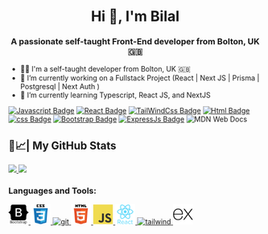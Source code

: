 <h1 align="center">Hi 👋, I'm Bilal</h1>
<h3 align="center">A passionate self-taught Front-End developer from Bolton, UK 🇬🇧</h3>


- 👨‍💻 I'm a self-taught developer from Bolton, UK 🇬🇧
- 🔭 I’m currently working on a Fullstack Project (React | Next JS | Prisma | Postgresql | Next Auth )
- 🌱 I’m currently learning Typescript, React JS, and NextJS

[![Javascript Badge](https://img.shields.io/badge/JavaScript-323330?style=for-the-badge&logo=javascript&logoColor=F7DF1E)](#) [![React Badge](https://img.shields.io/badge/React-20232A?style=for-the-badge&logo=react&logoColor=61DAFB)](#) [![TailWindCss Badge](https://img.shields.io/badge/Tailwind_CSS-38B2AC?style=for-the-badge&logo=tailwind-css&logoColor=white)](#) [![Html Badge](https://img.shields.io/badge/HTML5-E34F26?style=for-the-badge&logo=html5&logoColor=white)](#) [![css Badge](https://img.shields.io/badge/CSS3-1572B6?style=for-the-badge&logo=css3&logoColor=white)](#) [![Bootstrap Badge](https://img.shields.io/badge/Bootstrap-563D7C?style=for-the-badge&logo=bootstrap&logoColor=white)](#) [![ExpressJs Badge](https://img.shields.io/badge/Express.js-000000?style=for-the-badge&logo=express&logoColor=white)](#)
 ![MDN Web Docs](https://img.shields.io/badge/MDN_Web_Docs-black?style=for-the-badge&logo=mdnwebdocs&logoColor=white) 
## 🌲📈| My GitHub Stats
<p>
<a href="https://github.com/bilalgit98">
  <img height="160em" src="https://github-readme-stats.vercel.app/api?username=bilalgit98&count_private=true&show_icons=true&bg_color=000080&text_color=ffffff&title_color=ffffff&border_color=ffffff&icon_color=ffffff" />
  <img height="160em" src="https://github-readme-stats-eight-theta.vercel.app/api/top-langs/?username=bilalgit98&bg_color=000080&text_color=ffffff&title_color=ffffff&border_color=ffffff&icon_color=ffffff&layout=compact&langs_count=10&exclude_repo=gamebase&hide=objective-c,c,java" />
</a>
</p>



<p align="left">
</p>

<h3 align="left">Languages and Tools:</h3>
<p align="left"> <a href="https://getbootstrap.com" target="_blank" rel="noreferrer"> <img src="https://raw.githubusercontent.com/devicons/devicon/master/icons/bootstrap/bootstrap-plain-wordmark.svg" alt="bootstrap" width="40" height="40"/> </a> <a href="https://www.w3schools.com/css/" target="_blank" rel="noreferrer"> <img src="https://raw.githubusercontent.com/devicons/devicon/master/icons/css3/css3-original-wordmark.svg" alt="css3" width="40" height="40"/> </a> <a href="https://git-scm.com/" target="_blank" rel="noreferrer"> <img src="https://www.vectorlogo.zone/logos/git-scm/git-scm-icon.svg" alt="git" width="40" height="40"/> </a> <a href="https://www.w3.org/html/" target="_blank" rel="noreferrer"> <img src="https://raw.githubusercontent.com/devicons/devicon/master/icons/html5/html5-original-wordmark.svg" alt="html5" width="40" height="40"/> </a> <a href="https://developer.mozilla.org/en-US/docs/Web/JavaScript" target="_blank" rel="noreferrer"> <img src="https://raw.githubusercontent.com/devicons/devicon/master/icons/javascript/javascript-original.svg" alt="javascript" width="40" height="40"/> </a> <a href="https://reactjs.org/" target="_blank" rel="noreferrer"> <img src="https://raw.githubusercontent.com/devicons/devicon/master/icons/react/react-original-wordmark.svg" alt="react" width="40" height="40"/> </a> <a href="https://tailwindcss.com/" target="_blank" rel="noreferrer"> <img src="https://www.vectorlogo.zone/logos/tailwindcss/tailwindcss-icon.svg" alt="tailwind" width="40" height="40"/> </a> <a href="https://expressjs.com/" target="_blank" rel="noreferrer"> <img src="https://raw.githubusercontent.com/devicons/devicon/1119b9f84c0290e0f0b38982099a2bd027a48bf1/icons/express/express-original.svg" alt="expressjs" width="40" height="40"/> </a></p>


<!--
**bilalgit98/bilalgit98** is a ✨ _special_ ✨ repository because its `README.md` (this file) appears on your GitHub profile.



Here are some ideas to get you started:

- 🔭 I’m currently working on ...
- 🌱 I’m currently learning ...
- 👯 I’m looking to collaborate on ...
- 🤔 I’m looking for help with ...
- 💬 Ask me about ...
- 📫 How to reach me: ...
- 😄 Pronouns: ...
- ⚡ Fun fact: ...
-->
